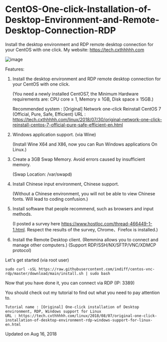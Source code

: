 # CentOS-One-click-Installation-of-Desktop-Environment-and-Remote-Desktop-Connection-RDP
Install the desktop environment and RDP remote desktop connection for your CentOS with one click.
My website: https://tech.cxthhhhh.com

![image](https://raw.githubusercontent.com/MeowLove/CentOS-One-click-Installation-of-Desktop-Environment-and-Remote-Desktop-Connection-RDP/master/download/img/Demo_Picture.png)

Features:
1. Install the desktop environment and RDP remote desktop connection for your CentOS with one click.

    (You need a newly installed CentOS7, the Minimum Hardware requirements are: CPU core ≥ 1, Memory ≥ 1GB, Disk space ≥ 15GB.)

    Recommended system : [Original] Network one-click Reinstall CentOS 7 (Official, Pure, Safe, Efficient) 
    URL : https://tech.cxthhhhh.com/linux/2018/07/30/original-network-one-click-reinstall-centos-7-official-pure-safe-efficient-en.html

2. Windows application support. (via Wine)

    (Install Wine X64 and X86, now you can Run Windows applications On Linux.)

3. Create a 3GB Swap Memory. Avoid errors caused by insufficient memory.

    (Swap Location: /var/swapd)

4. Install Chinese input environment, Chinese support.

    (Without a Chinese environment, you will not be able to view Chinese fonts. Will lead to coding confusion.)

5. Install software that people recommend, such as browsers and input methods.

    (I posted a survey here https://www.hostloc.com/thread-466449-1-1.html. Respect the results of the survey,  Chrome、Firefox is installed.)

6. Install the Remote Desktop client. (Remmina allows you to connect and manage other computers.)
    (Support RDP/SSH/NX/SFTP/VNC/XDMCP protocol)


Let's get started (via root user)

    sudo curl -sSL https://raw.githubusercontent.com/indiff/centos-vnc-rdp/master/download/main/install.sh | sudo bash


Now that you have done it, you can connect via RDP (IP: 3389)


You should check out my tutorial to find out what you need to pay attention to.

    Tutorial name : [Original] One-click installation of Desktop environment, RDP, Windows support for Linux
    URL : https://tech.cxthhhhh.com/linux/2018/08/07/original-one-click-installation-of-desktop-environment-rdp-windows-support-for-linux-en.html


Updated on Aug 16, 2018
